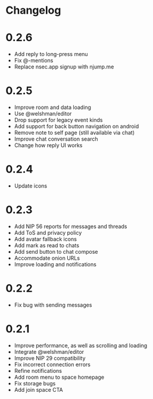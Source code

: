 # Changelog

# 0.2.6

* Add reply to long-press menu
* Fix @-mentions
* Replace nsec.app signup with njump.me

# 0.2.5

* Improve room and data loading
* Use @welshman/editor
* Drop support for legacy event kinds
* Add support for back button navigation on android
* Remove note to self page (still available via chat)
* Improve chat conversation search
* Change how reply UI works

# 0.2.4

* Update icons

# 0.2.3

* Add NIP 56 reports for messages and threads
* Add ToS and privacy policy
* Add avatar fallback icons
* Add mark as read to chats
* Add send button to chat compose
* Accommodate onion URLs
* Improve loading and notifications

# 0.2.2

* Fix bug with sending messages

# 0.2.1

* Improve performance, as well as scrolling and loading
* Integrate @welshman/editor
* Improve NIP 29 compatibility
* Fix incorrect connection errors
* Refine notifications
* Add room menu to space homepage
* Fix storage bugs
* Add join space CTA
